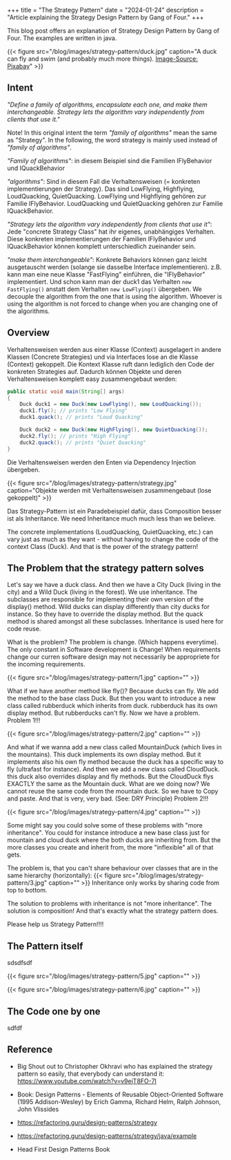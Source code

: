 +++
title = "The Strategy Pattern"
date = "2024-01-24"
description = "Article explaining the Strategy Design Pattern by Gang of Four."
+++

This blog post offers an explanation of Strategy Design Pattern by Gang of Four. The examples are written in java.

{{< figure src="/blog/images/strategy-pattern/duck.jpg" caption="A duck can fly and swim (and probably much more things). [Image-Source: Pixabay](https://pixabay.com/photos/duck-mallard-bird-pond-plumage-8510483/)" >}}

## Intent

_"Define a family of algorithms, encapsulate each one, and make them interchangeable. Strategy lets the algorithm vary independently from clients that use it."_

Note! In this original intent the term  _"family of algorithms"_ mean the same as "Strategy". In the following, the word strategy is mainly used instead of _"family of algorithms"_.

_"Family of algorithms"_: in diesem Beispiel sind die Familien IFlyBehavior und IQuackBehavior

_"algorithms"_: Sind in diesem Fall die Verhaltensweisen (= konkreten implementierungen der Strategy). Das sind LowFlying, Highflying, LoudQuacking, QuietQuacking.  LowFlying und Highflying gehören zur Familie IFlyBehavior. LoudQuacking und QuietQuacking gehören zur Familie IQuackBehavior.

_"Strategy lets the algorithm vary independently from clients that use it"_: Jede "concrete Strategy Class" hat ihr eigenes, unabhängiges Verhalten. Diese konkreten implementierungen der Familien IFlyBehavior und IQuackBehavior können komplett unterschiedlich zueinander sein.

_"make them interchangeable"_:
Konkrete Behaviors können ganz leicht ausgetauscht werden (solange sie dasselbe Interface implementieren).
z.B. kann man eine neue Klasse "FastFlying" einführen, die "IFlyBehavior" implementiert. Und schon kann man der duck1 das Verhalten `new FastFlying()` anstatt dem Verhalten `new LowFlying()` übergeben. We decouple the algorithm from the one that is using the algorithm. Whoever is using the algorithm is not forced to change when you are changing one of the algorithms.

## Overview
Verhaltensweisen werden aus einer Klasse (Context) ausgelagert in andere Klassen (Concrete Strategies) und via Interfaces lose an die Klasse (Context) gekoppelt. Die Kontext Klasse ruft dann lediglich den Code der konkreten Strategies auf. Dadurch können Objekte und deren Verhaltensweisen komplett easy zusammengebaut werden:

```java
public static void main(String[] args) 
{
	Duck duck1 = new Duck(new LowFlying(), new LoudQuacking());
	duck1.fly(); // prints "Low Flying"
	duck1.quack(); // prints "Loud Quacking"

	Duck duck2 = new Duck(new HighFlying(), new QuietQuacking());
	duck2.fly(); // prints "High Flying"
	duck2.quack(); // prints "Quiet Quacking"
}
```

Die Verhaltensweisen werden den Enten via Dependency Injection übergeben.

{{< figure src="/blog/images/strategy-pattern/strategy.jpg" caption="Objekte werden mit Verhaltensweisen zusammengebaut (lose gekoppelt)" >}}

Das Strategy-Pattern ist ein Paradebeispiel dafür, dass Composition besser ist als Inheritance. We need Inheritance much much less than we believe.

The concrete implementations (LoudQuacking, QuietQuacking, etc.) can vary just as much as they want - without having to change the code of the context Class (Duck). And that is the power of the strategy pattern!

## The Problem that the strategy pattern solves


Let's say we have a duck class. And then we have a City Duck (living in the city) and a Wild Duck (living in the forest).
We use inheritance. The subclasses are responsible for implementing their own version of the display() method. Wild ducks can display differently than city ducks for instance. So they have to override the display method. But the quack method is shared amongst all these subclasses. Inheritance is used here for code reuse.

What is the problem? The problem is change. (Which happens everytime). The only constant in Software development is Change! When requirements change our curren software design may not necessarily be appropriete for the incoming requirements. 


{{< figure src="/blog/images/strategy-pattern/1.jpg" caption="" >}}

What if we have another method like fly()? Because ducks can fly. We add the method to the base class Duck. But then you want to introduce a new class called rubberduck which inherits from duck. rubberduck has its own display method. But rubberducks can't fly. Now we have a problem. Problem 1!!!


{{< figure src="/blog/images/strategy-pattern/2.jpg" caption="" >}}

And what if we wanna add a new class called MountainDuck (which lives in the mountains). This duck implements its own display method. But it implements also his own fly method because the duck has a specific way to fly (ultrafast for instance).
And then we add a new class called CloudDuck. this duck also overrides display and fly methods. But the CloudDuck flys EXACTLY the same as the Mountain duck. What are we doing now? We cannot reuse the same code from the mountain duck. So we have to Copy and paste. And that is very, very bad. (See: DRY Principle)
Problem 2!!!

{{< figure src="/blog/images/strategy-pattern/4.jpg" caption="" >}}

Some might say you could solve some of these problems with "more inheritance". You could for instance introduce a new base class just for mountain and cloud duck where the both ducks are inheriting from. But the more classes you create and inherit from, the more "inflexible" all of that gets. 

The problem is, that you can't share behaviour over classes that are in the same hierarchy (horizontally):
{{< figure src="/blog/images/strategy-pattern/3.jpg" caption="" >}}
Inheritance only works by sharing code from top to bottom.


The solution to problems with inheritance is not "more inheritance". The solution is composition! And that's exactly what the strategy pattern does.

Please help us Strategy Pattern!!!!



## The Pattern itself
sdsdfsdf

{{< figure src="/blog/images/strategy-pattern/5.jpg" caption="" >}}

{{< figure src="/blog/images/strategy-pattern/6.jpg" caption="" >}}

## The Code one by one

sdfdf

## Reference

- Big Shout out to Christopher Okhravi who has explained the strategy pattern so easily, that everybody can understand it:
https://www.youtube.com/watch?v=v9ejT8FO-7I

- Book: Design Patterns - Elements of Reusable Object-Oriented Software (1995 Addison-Wesley) by 
Erich Gamma, Richard Helm, Ralph Johnson, John Vlissides

- https://refactoring.guru/design-patterns/strategy

- https://refactoring.guru/design-patterns/strategy/java/example

- Head First Design Patterns Book






